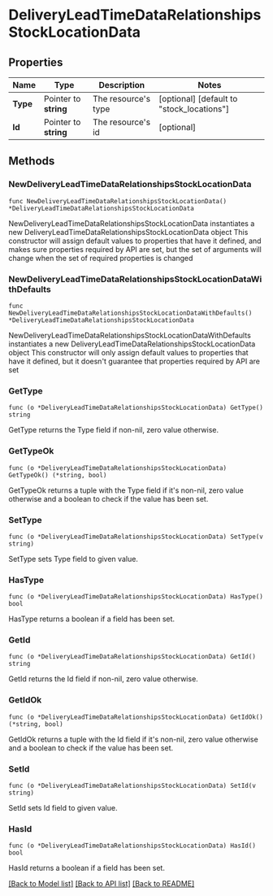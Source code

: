 # DeliveryLeadTimeDataRelationshipsStockLocationData

## Properties

Name | Type | Description | Notes
------------ | ------------- | ------------- | -------------
**Type** | Pointer to **string** | The resource&#39;s type | [optional] [default to "stock_locations"]
**Id** | Pointer to **string** | The resource&#39;s id | [optional] 

## Methods

### NewDeliveryLeadTimeDataRelationshipsStockLocationData

`func NewDeliveryLeadTimeDataRelationshipsStockLocationData() *DeliveryLeadTimeDataRelationshipsStockLocationData`

NewDeliveryLeadTimeDataRelationshipsStockLocationData instantiates a new DeliveryLeadTimeDataRelationshipsStockLocationData object
This constructor will assign default values to properties that have it defined,
and makes sure properties required by API are set, but the set of arguments
will change when the set of required properties is changed

### NewDeliveryLeadTimeDataRelationshipsStockLocationDataWithDefaults

`func NewDeliveryLeadTimeDataRelationshipsStockLocationDataWithDefaults() *DeliveryLeadTimeDataRelationshipsStockLocationData`

NewDeliveryLeadTimeDataRelationshipsStockLocationDataWithDefaults instantiates a new DeliveryLeadTimeDataRelationshipsStockLocationData object
This constructor will only assign default values to properties that have it defined,
but it doesn't guarantee that properties required by API are set

### GetType

`func (o *DeliveryLeadTimeDataRelationshipsStockLocationData) GetType() string`

GetType returns the Type field if non-nil, zero value otherwise.

### GetTypeOk

`func (o *DeliveryLeadTimeDataRelationshipsStockLocationData) GetTypeOk() (*string, bool)`

GetTypeOk returns a tuple with the Type field if it's non-nil, zero value otherwise
and a boolean to check if the value has been set.

### SetType

`func (o *DeliveryLeadTimeDataRelationshipsStockLocationData) SetType(v string)`

SetType sets Type field to given value.

### HasType

`func (o *DeliveryLeadTimeDataRelationshipsStockLocationData) HasType() bool`

HasType returns a boolean if a field has been set.

### GetId

`func (o *DeliveryLeadTimeDataRelationshipsStockLocationData) GetId() string`

GetId returns the Id field if non-nil, zero value otherwise.

### GetIdOk

`func (o *DeliveryLeadTimeDataRelationshipsStockLocationData) GetIdOk() (*string, bool)`

GetIdOk returns a tuple with the Id field if it's non-nil, zero value otherwise
and a boolean to check if the value has been set.

### SetId

`func (o *DeliveryLeadTimeDataRelationshipsStockLocationData) SetId(v string)`

SetId sets Id field to given value.

### HasId

`func (o *DeliveryLeadTimeDataRelationshipsStockLocationData) HasId() bool`

HasId returns a boolean if a field has been set.


[[Back to Model list]](../README.md#documentation-for-models) [[Back to API list]](../README.md#documentation-for-api-endpoints) [[Back to README]](../README.md)


